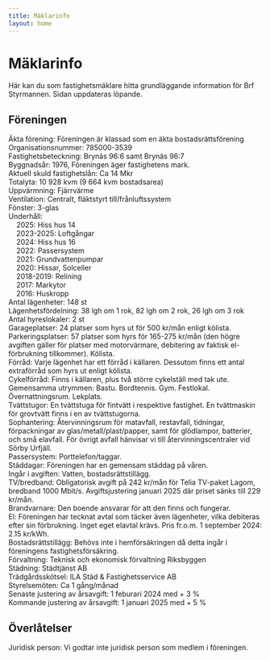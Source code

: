 ```yaml
---
title: Mäklarinfo
layout: home
---
```


# Mäklarinfo

Här kan du som fastighetsmäklare hitta grundläggande information för Brf Styrmannen. Sidan uppdateras löpande.

## Föreningen

Äkta förening: Föreningen är klassad som en äkta bostadsrättsförening  
Organisationsnummer: 785000-3539  
Fastighetsbeteckning: Brynäs 96:6 samt Brynäs 96:7  
Byggnadsår: 1976, Föreningen äger fastighetens mark.  
Aktuell skuld fastighetslån: Ca 14 Mkr  
Totalyta: 10 928 kvm (9 664 kvm bostadsarea)  
Uppvärmning: Fjärrvärme  
Ventilation: Centralt, fläktstyrt till/frånluftssystem  
Fönster: 3-glas  
Underhåll:  
&nbsp;&nbsp;&nbsp;&nbsp;2025: Hiss hus 14  
&nbsp;&nbsp;&nbsp;&nbsp;2023-2025: Loftgångar  
&nbsp;&nbsp;&nbsp;&nbsp;2024: Hiss hus 16  
&nbsp;&nbsp;&nbsp;&nbsp;2022: Passersystem  
&nbsp;&nbsp;&nbsp;&nbsp;2021: Grundvattenpumpar  
&nbsp;&nbsp;&nbsp;&nbsp;2020: Hissar, Solceller  
&nbsp;&nbsp;&nbsp;&nbsp;2018-2019: Relining  
&nbsp;&nbsp;&nbsp;&nbsp;2017: Markytor  
&nbsp;&nbsp;&nbsp;&nbsp;2016: Huskropp  
Antal lägenheter: 148 st  
Lägenhetsfördelning: 38 lgh om 1 rok, 82 lgh om 2 rok, 26 lgh om 3 rok  
Antal hyreslokaler: 2 st  
Garageplatser: 24 platser som hyrs ut för 500 kr/mån enligt kölista.  
Parkeringsplatser: 57 platser som hyrs för 165-275 kr/mån (den högre avgiften gäller för platser med motorvärmare, debitering av faktisk el-förbrukning tillkommer). Kölista.  
Förråd: Varje lägenhet har ett förråd i källaren. Dessutom finns ett antal extraförråd som hyrs ut enligt kölista.  
Cykelförråd: Finns i källaren, plus två större cykelställ med tak ute.  
Gemensamma utrymmen: Bastu. Bordtennis. Gym. Festlokal. Övernattningsrum. Lekplats.  
Tvättstugor: En tvättstuga för fintvätt i respektive fastighet. En tvättmaskin för grovtvätt finns i en av tvättstugorna.  
Sophantering: Återvinningsrum för matavfall, restavfall, tidningar, förpackningar av glas/metall/plast/papper, samt för glödlampor, batterier, och små elavfall. För övrigt avfall hänvisar vi till återvinningscentraler vid Sörby Urfjäll.  
Passersystem: Porttelefon/taggar.  
Städdagar: Föreningen har en gemensam städdag på våren.  
Ingår i avgiften: Vatten, bostadsrättstillägg.  
TV/bredband: Obligatorisk avgift på 242 kr/mån för Telia TV-paket Lagom, bredband 1000 Mbit/s. Avgiftsjustering januari 2025 där priset sänks till 229 kr/mån.  
Brandvarnare: Den boende ansvarar för att den finns och fungerar.  
El: Föreningen har tecknat avtal som täcker även lägenheter, vilka debiteras efter sin förbrukning. Inget eget elavtal krävs. Pris fr.o.m. 1 september 2024: 2.15 kr/kWh.  
Bostadsrättstillägg: Behövs inte i hemförsäkringen då detta ingår i föreningens fastighetsförsäkring.  
Förvaltning: Teknisk och ekonomisk förvaltning Riksbyggen  
Städning: Städtjänst AB  
Trädgårdsskötsel: ILA Städ & Fastighetsservice AB  
Styrelsemöten: Ca 1 gång/månad  
Senaste justering av årsavgift: 1 feburari 2024 med + 3 %  
Kommande justering av årsavgift: 1 januari 2025 med + 5 %

## Överlåtelser
Juridisk person: Vi godtar inte juridisk person som medlem i föreningen.  
